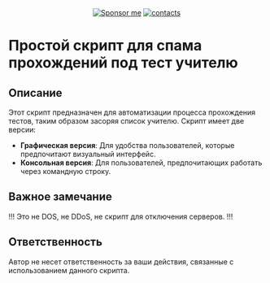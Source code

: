 
<div align="center">
  <a href="https://github.com/xXxCLOTIxXx/xXxCLOTIxXx/blob/main/sponsor.md"><img src="https://img.shields.io/badge/%D0%A1%D0%BF%D0%BE%D0%BD%D1%81%D0%B8%D1%80%D0%BE%D0%B2%D0%B0%D1%82%D1%8C-Donate-F79B1F?style=for-the-badge&logo=github&logoColor=FF69B4&color=FF69B4" alt="Sponsor me" /></a>
  <a href="https://github.com/xXxCLOTIxXx/xXxCLOTIxXx/blob/main/contacts.md"><img src="https://img.shields.io/badge/Контакты-Contacts-F79B1F?style=for-the-badge&logoColor=0077b6&color=0077b6" alt="contacts" /></a>
</div>


# Простой скрипт для спама прохождений под тест учителю

## Описание

Этот скрипт предназначен для автоматизации процесса прохождения тестов, таким образом засоряя список учителю. Скрипт имеет две версии:
- **Графическая версия**: Для удобства пользователей, которые предпочитают визуальный интерфейс.
- **Консольная версия**: Для пользователей, предпочитающих работать через командную строку.

## Важное замечание

!!! Это не DOS, не DDoS, не скрипт для отключения серверов. !!!

## Ответственность

Автор не несет ответственность за ваши действия, связанные с использованием данного скрипта.

